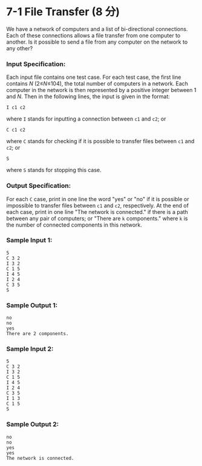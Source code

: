 # 7-1 File Transfer (8 分)

We have a network of computers and a list of bi-directional connections. Each of these connections allows a file transfer from one computer to another. Is it possible to send a file from any computer on the network to any other?

### Input Specification:

Each input file contains one test case. For each test case, the first line contains *N* (2≤*N*≤104), the total number of computers in a network. Each computer in the network is then represented by a positive integer between 1 and *N*. Then in the following lines, the input is given in the format:

```
I c1 c2  
```

where `I` stands for inputting a connection between `c1` and `c2`; or

```
C c1 c2    
```

where `C` stands for checking if it is possible to transfer files between `c1` and `c2`; or

```
S
```

where `S` stands for stopping this case.

### Output Specification:

For each `C` case, print in one line the word "yes" or "no" if it is possible or impossible to transfer files between `c1` and `c2`, respectively. At the end of each case, print in one line "The network is connected." if there is a path between any pair of computers; or "There are `k` components." where `k` is the number of connected components in this network.

### Sample Input 1:

```in
5
C 3 2
I 3 2
C 1 5
I 4 5
I 2 4
C 3 5
S
```

### Sample Output 1:

```out
no
no
yes
There are 2 components.
```

### Sample Input 2:

```
5
C 3 2
I 3 2
C 1 5
I 4 5
I 2 4
C 3 5
I 1 3
C 1 5
S
```

### Sample Output 2:

```out
no
no
yes
yes
The network is connected.
```

